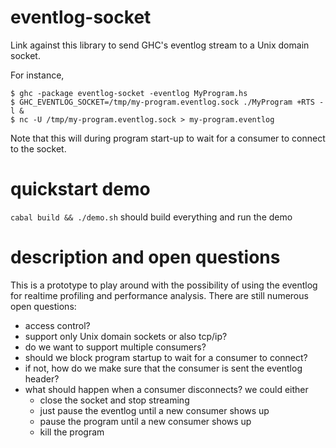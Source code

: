 # eventlog-socket

Link against this library to send GHC's eventlog stream to a Unix domain socket.

For instance,
```
$ ghc -package eventlog-socket -eventlog MyProgram.hs
$ GHC_EVENTLOG_SOCKET=/tmp/my-program.eventlog.sock ./MyProgram +RTS -l &
$ nc -U /tmp/my-program.eventlog.sock > my-program.eventlog
```

Note that this will during program start-up to wait for a consumer to connect to
the socket.

# quickstart demo

`cabal build && ./demo.sh` should build everything and run the demo

# description and open questions

This is a prototype to play around with the possibility of using the eventlog
for realtime profiling and performance analysis. There are still numerous open questions:

 * access control?
 * support only Unix domain sockets or also tcp/ip?
 * do we want to support multiple consumers?
 * should we block program startup to wait for a consumer to connect?
 * if not, how do we make sure that the consumer is sent the eventlog header?
 * what should happen when a consumer disconnects? we could either
   * close the socket and stop streaming
   * just pause the eventlog until a new consumer shows up
   * pause the program until a new consumer shows up
   * kill the program
